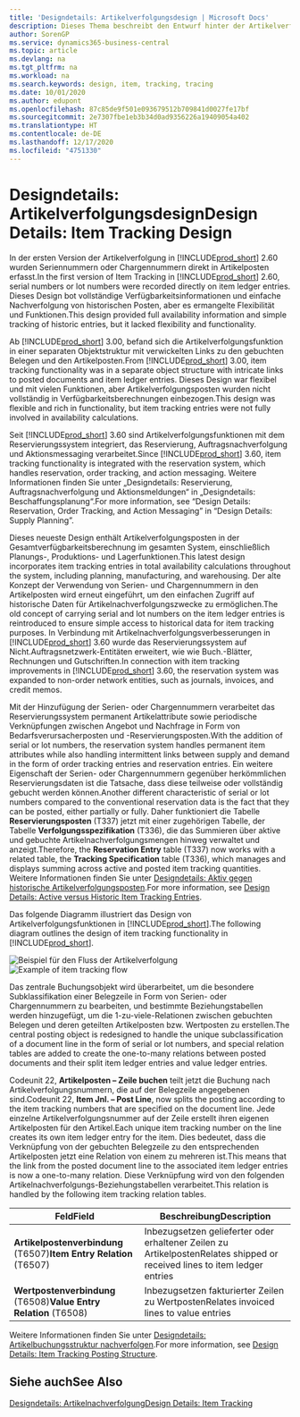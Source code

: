```yaml
---
title: 'Designdetails: Artikelverfolgungsdesign | Microsoft Docs'
description: Dieses Thema beschreibt den Entwurf hinter der Artikelverfolgung in  Business Central.
author: SorenGP
ms.service: dynamics365-business-central
ms.topic: article
ms.devlang: na
ms.tgt_pltfrm: na
ms.workload: na
ms.search.keywords: design, item, tracking, tracing
ms.date: 10/01/2020
ms.author: edupont
ms.openlocfilehash: 87c85de9f501e093679512b709841d0027fe17bf
ms.sourcegitcommit: 2e7307fbe1eb3b34d0ad9356226a19409054a402
ms.translationtype: HT
ms.contentlocale: de-DE
ms.lasthandoff: 12/17/2020
ms.locfileid: "4751330"
---
```

# <a name="design-details-item-tracking-design"></a><span data-ttu-id="78494-103">Designdetails: Artikelverfolgungsdesign</span><span class="sxs-lookup"><span data-stu-id="78494-103">Design Details: Item Tracking Design</span></span>
<span data-ttu-id="78494-104">In der ersten Version der Artikelverfolgung in [!INCLUDE[prod_short](includes/prod_short.md)] 2.60 wurden Seriennummern oder Chargennummern direkt in Artikelposten erfasst.</span><span class="sxs-lookup"><span data-stu-id="78494-104">In the first version of Item Tracking in [!INCLUDE[prod_short](includes/prod_short.md)] 2.60, serial numbers or lot numbers were recorded directly on item ledger entries.</span></span> <span data-ttu-id="78494-105">Dieses Design bot vollständige Verfügbarkeitsinformationen und einfache Nachverfolgung von historischen Posten, aber es ermangelte Flexibilität und Funktionen.</span><span class="sxs-lookup"><span data-stu-id="78494-105">This design provided full availability information and simple tracking of historic entries, but it lacked flexibility and functionality.</span></span>  

<span data-ttu-id="78494-106">Ab [!INCLUDE[prod_short](includes/prod_short.md)] 3.00, befand sich die Artikelverfolgungsfunktion in einer separaten Objektstruktur mit verwickelten Links zu den gebuchten Belegen und den Artikelposten.</span><span class="sxs-lookup"><span data-stu-id="78494-106">From [!INCLUDE[prod_short](includes/prod_short.md)] 3.00, item tracking functionality was in a separate object structure with intricate links to posted documents and item ledger entries.</span></span> <span data-ttu-id="78494-107">Dieses Design war flexibel und mit vielen Funktionen, aber Artikelverfolgungsposten wurden nicht vollständig in Verfügbarkeitsberechnungen einbezogen.</span><span class="sxs-lookup"><span data-stu-id="78494-107">This design was flexible and rich in functionality, but item tracking entries were not fully involved in availability calculations.</span></span>  

<span data-ttu-id="78494-108">Seit [!INCLUDE[prod_short](includes/prod_short.md)] 3.60 sind Artikelverfolgungsfunktionen mit dem Reservierungssystem integriert, das Reservierung, Auftragsnachverfolgung und Aktionsmessaging verarbeitet.</span><span class="sxs-lookup"><span data-stu-id="78494-108">Since [!INCLUDE[prod_short](includes/prod_short.md)] 3.60, item tracking functionality is integrated with the reservation system, which handles reservation, order tracking, and action messaging.</span></span> <span data-ttu-id="78494-109">Weitere Informationen finden Sie unter „Designdetails: Reservierung, Auftragsnachverfolgung und Aktionsmeldungen“ in „Designdetails: Beschaffungsplanung“.</span><span class="sxs-lookup"><span data-stu-id="78494-109">For more information, see “Design Details: Reservation, Order Tracking, and Action Messaging” in “Design Details: Supply Planning”.</span></span>  

<span data-ttu-id="78494-110">Dieses neueste Design enthält Artikelverfolgungsposten in der Gesamtverfügbarkeitsberechnung im gesamten System, einschließlich Planungs-, Produktions- und Lagerfunktionen.</span><span class="sxs-lookup"><span data-stu-id="78494-110">This latest design incorporates item tracking entries in total availability calculations throughout the system, including planning, manufacturing, and warehousing.</span></span> <span data-ttu-id="78494-111">Der alte Konzept der Verwendung von Serien- und Chargennummern in den Artikelposten wird erneut eingeführt, um den einfachen Zugriff auf historische Daten für Artikelnachverfolgungszwecke zu ermöglichen.</span><span class="sxs-lookup"><span data-stu-id="78494-111">The old concept of carrying serial and lot numbers on the item ledger entries is reintroduced to ensure simple access to historical data for item tracking purposes.</span></span> <span data-ttu-id="78494-112">In Verbindung mit Artikelnachverfolgungsverbesserungen in [!INCLUDE[prod_short](includes/prod_short.md)] 3.60 wurde das Reservierungssystem auf Nicht.Auftragsnetzwerk-Entitäten erweitert, wie wie Buch.-Blätter, Rechnungen und Gutschriften.</span><span class="sxs-lookup"><span data-stu-id="78494-112">In connection with item tracking improvements in [!INCLUDE[prod_short](includes/prod_short.md)] 3.60, the reservation system was expanded to non-order network entities, such as journals, invoices, and credit memos.</span></span>  

<span data-ttu-id="78494-113">Mit der Hinzufügung der Serien- oder Chargennummern verarbeitet das Reservierungssystem permanent Artikelattribute sowie periodische Verknüpfungen zwischen Angebot und Nachfrage in Form von Bedarfsverursacherposten und -Reservierungsposten.</span><span class="sxs-lookup"><span data-stu-id="78494-113">With the addition of serial or lot numbers, the reservation system handles permanent item attributes while also handling intermittent links between supply and demand in the form of order tracking entries and reservation entries.</span></span> <span data-ttu-id="78494-114">Ein weitere Eigenschaft der Serien- oder Chargennummern gegenüber herkömmlichen Reservierungsdaten ist die Tatsache, dass diese teilweise oder vollständig gebucht werden können.</span><span class="sxs-lookup"><span data-stu-id="78494-114">Another different characteristic of serial or lot numbers compared to the conventional reservation data is the fact that they can be posted, either partially or fully.</span></span> <span data-ttu-id="78494-115">Daher funktioniert die Tabelle **Reservierungsposten** (T337) jetzt mit einer zugehörigen Tabelle, der Tabelle **Verfolgungsspezifikation** (T336), die das Summieren über aktive und gebuchte Artikelnachverfolgungsmengen hinweg verwaltet und anzeigt.</span><span class="sxs-lookup"><span data-stu-id="78494-115">Therefore, the **Reservation Entry** table (T337) now works with a related table, the **Tracking Specification** table (T336), which manages and displays summing across active and posted item tracking quantities.</span></span> <span data-ttu-id="78494-116">Weitere Informationen finden Sie unter [Designdetails: Aktiv gegen historische Artikelverfolgungsposten](design-details-active-versus-historic-item-tracking-entries.md).</span><span class="sxs-lookup"><span data-stu-id="78494-116">For more information, see [Design Details: Active versus Historic Item Tracking Entries](design-details-active-versus-historic-item-tracking-entries.md).</span></span>  

<span data-ttu-id="78494-117">Das folgende Diagramm illustriert das Design von Artikelverfolgungsfunktionen in [!INCLUDE[prod_short](includes/prod_short.md)].</span><span class="sxs-lookup"><span data-stu-id="78494-117">The following diagram outlines the design of item tracking functionality in [!INCLUDE[prod_short](includes/prod_short.md)].</span></span>  

<span data-ttu-id="78494-118">![Beispiel für den Fluss der Artikelverfolgung](media/design_details_item_tracking_design.png "Beispiel für den Fluss der Artikelverfolgung")</span><span class="sxs-lookup"><span data-stu-id="78494-118">![Example of item tracking flow](media/design_details_item_tracking_design.png "Example of item tracking flow")</span></span>  

<span data-ttu-id="78494-119">Das zentrale Buchungsobjekt wird überarbeitet, um die besondere Subklassifikation einer Belegzeile in Form von Serien- oder Chargennummern zu bearbeiten, und bestimmte Beziehungstabellen werden hinzugefügt, um die 1-zu-viele-Relationen zwischen gebuchten Belegen und deren geteilten Artikelposten bzw. Wertposten zu erstellen.</span><span class="sxs-lookup"><span data-stu-id="78494-119">The central posting object is redesigned to handle the unique subclassification of a document line in the form of serial or lot numbers, and special relation tables are added to create the one-to-many relations between posted documents and their split item ledger entries and value ledger entries.</span></span>  

<span data-ttu-id="78494-120">Codeunit 22, **Artikelposten – Zeile buchen** teilt jetzt die Buchung nach Artikelverfolgungsnummern, die auf der Belegzeile angegebenen sind.</span><span class="sxs-lookup"><span data-stu-id="78494-120">Codeunit 22, **Item Jnl. – Post Line**, now splits the posting according to the item tracking numbers that are specified on the document line.</span></span> <span data-ttu-id="78494-121">Jede einzelne Artikelverfolgungsnummer auf der Zeile erstellt ihren eigenen Artikelposten für den Artikel.</span><span class="sxs-lookup"><span data-stu-id="78494-121">Each unique item tracking number on the line creates its own item ledger entry for the item.</span></span> <span data-ttu-id="78494-122">Dies bedeutet, dass die Verknüpfung von der gebuchten Belegzeile zu den entsprechenden Artikelposten jetzt eine Relation von einem zu mehreren ist.</span><span class="sxs-lookup"><span data-stu-id="78494-122">This means that the link from the posted document line to the associated item ledger entries is now a one-to-many relation.</span></span> <span data-ttu-id="78494-123">Diese Verknüpfung wird von den folgenden Artikelnachverfolgungs-Beziehungstabellen verarbeitet.</span><span class="sxs-lookup"><span data-stu-id="78494-123">This relation is handled by the following item tracking relation tables.</span></span>  

|<span data-ttu-id="78494-124">Feld</span><span class="sxs-lookup"><span data-stu-id="78494-124">Field</span></span>|<span data-ttu-id="78494-125">Beschreibung</span><span class="sxs-lookup"><span data-stu-id="78494-125">Description</span></span>|  
|---------------|---------------------------------------|  
|<span data-ttu-id="78494-126">**Artikelpostenverbindung** (T6507)</span><span class="sxs-lookup"><span data-stu-id="78494-126">**Item Entry Relation** (T6507)</span></span>|<span data-ttu-id="78494-127">Inbezugsetzen gelieferter oder erhaltener Zeilen zu Artikelposten</span><span class="sxs-lookup"><span data-stu-id="78494-127">Relates shipped or received lines to item ledger entries</span></span>|  
|<span data-ttu-id="78494-128">**Wertpostenverbindung** (T6508)</span><span class="sxs-lookup"><span data-stu-id="78494-128">**Value Entry Relation** (T6508)</span></span>|<span data-ttu-id="78494-129">Inbezugsetzen fakturierter Zeilen zu Wertposten</span><span class="sxs-lookup"><span data-stu-id="78494-129">Relates invoiced lines to value entries</span></span>|  

<span data-ttu-id="78494-130">Weitere Informationen finden Sie unter [Designdetails: Artikelbuchungsstruktur nachverfolgen](design-details-item-tracking-posting-structure.md).</span><span class="sxs-lookup"><span data-stu-id="78494-130">For more information, see [Design Details: Item Tracking Posting Structure](design-details-item-tracking-posting-structure.md).</span></span>  

## <a name="see-also"></a><span data-ttu-id="78494-131">Siehe auch</span><span class="sxs-lookup"><span data-stu-id="78494-131">See Also</span></span>  
[<span data-ttu-id="78494-132">Designdetails: Artikelnachverfolgung</span><span class="sxs-lookup"><span data-stu-id="78494-132">Design Details: Item Tracking</span></span>](design-details-item-tracking.md)
